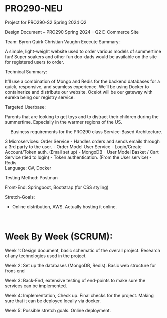 # PRO290-NEU
Project for PRO290-S2 Spring 2024 Q2


Design Document – PRO290 Spring 2024 – Q2
E-Commerce Site	

Team:
Byron Quirk
Christian Vaughn
Execute Summary:

A simple, light-weight website used to order various models of summertime fun! Super soakers and other fun doo-dads would be available on the site for registered users to order. 


Technical Summary:

It’ll use a combination of Mongo and Redis for the backend databases for a quick, responsive, and seamless experience. We’ll be using Docker to containerize and distribute our website. Ocelot will be our gateway with eureka being our registry service.

Targeted Userbase:

Parents that are looking to get toys and to distract their children during the summertime. Especially in the warmer regions of the US.


 
Business requirements for the PRO290 class Service-Based Architecture.

3 Microservices:
	Order Service
		-	Handles orders and sends emails through a 3rd party to the user.
		-	Order Model
	User Service
		-	Login/Create Account/Token auth. (Email set up)
		-	MongoDB
		-	User Model
	Basket / Cart Service (tied to login)
		-	Token authentication. (From the User service)
		-	Redis	
Language: C#, Docker

Testing Method: Postman

Front-End: Springboot, Bootstrap (for CSS styling)

Stretch-Goals:
-	Online distribution, AWS. Actually hosting it online.


 
# Week By Week (SCRUM):

Week 1: Design document, basic schematic of the overall project. Research of any technologies used in the project.

Week 2: Set up the databases (MongoDB, Redis). Basic web structure for front-end

Week 3: Back-End, extensive testing of end-points to make sure the services can be implemented.

Week 4: Implementation, Check up. Final checks for the project. Making sure that it can be deployed locally via docker.

Week 5: Possible stretch goals. Online deployment.


